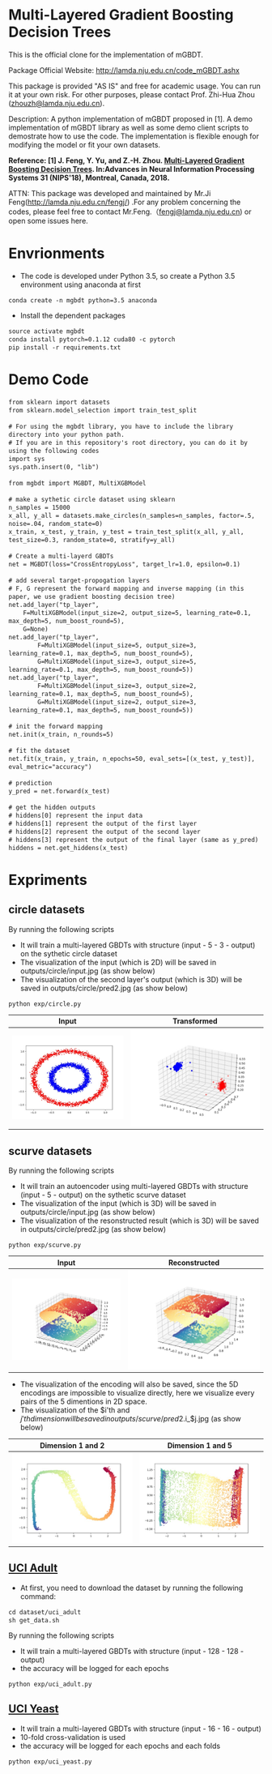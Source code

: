 # Multi-Layered Gradient Boosting Decision Trees

This is the official clone for the implementation of mGBDT. 

Package Official Website: http://lamda.nju.edu.cn/code_mGBDT.ashx

This package is provided "AS IS" and free for academic usage. You can run it at your own risk. For other purposes, please contact Prof. Zhi-Hua Zhou (zhouzh@lamda.nju.edu.cn).

Description: A python implementation of mGBDT proposed in [1].
A demo implementation of mGBDT library as well as some demo client scripts to demostrate how to use the code.
The implementation is flexible enough for modifying the model or fit your own datasets.

**Reference: [1] J. Feng, Y. Yu, and Z.-H. Zhou. [Multi-Layered Gradient Boosting Decision Trees](http://lamda.nju.edu.cn/fengj/paper/mGBDT.pdf). In:Advances in Neural Information Processing Systems 31 (NIPS'18), Montreal, Canada, 2018.**

ATTN: This package was developed and maintained by Mr.Ji Feng(http://lamda.nju.edu.cn/fengj/) .For any problem concerning the codes, please feel free to contact Mr.Feng.（fengj@lamda.nju.edu.cn) or open some issues here.

# Envrionments
- The code is developed under Python 3.5, so create a Python 3.5 environment using anaconda at first
```
conda create -n mgbdt python=3.5 anaconda
```
- Install the dependent packages
```
source activate mgbdt
conda install pytorch=0.1.12 cuda80 -c pytorch
pip install -r requirements.txt
```

# Demo Code

```
from sklearn import datasets
from sklearn.model_selection import train_test_split

# For using the mgbdt library, you have to include the library directory into your python path.
# If you are in this repository's root directory, you can do it by using the following codes
import sys
sys.path.insert(0, "lib")

from mgbdt import MGBDT, MultiXGBModel

# make a sythetic circle dataset using sklearn
n_samples = 15000
x_all, y_all = datasets.make_circles(n_samples=n_samples, factor=.5, noise=.04, random_state=0)
x_train, x_test, y_train, y_test = train_test_split(x_all, y_all, test_size=0.3, random_state=0, stratify=y_all)

# Create a multi-layerd GBDTs
net = MGBDT(loss="CrossEntropyLoss", target_lr=1.0, epsilon=0.1)

# add several target-propogation layers
# F, G represent the forward mapping and inverse mapping (in this paper, we use gradient boosting decision tree)
net.add_layer("tp_layer",
    F=MultiXGBModel(input_size=2, output_size=5, learning_rate=0.1, max_depth=5, num_boost_round=5),
    G=None)
net.add_layer("tp_layer",
        F=MultiXGBModel(input_size=5, output_size=3, learning_rate=0.1, max_depth=5, num_boost_round=5),
        G=MultiXGBModel(input_size=3, output_size=5, learning_rate=0.1, max_depth=5, num_boost_round=5))
net.add_layer("tp_layer",
        F=MultiXGBModel(input_size=3, output_size=2, learning_rate=0.1, max_depth=5, num_boost_round=5),
        G=MultiXGBModel(input_size=2, output_size=3, learning_rate=0.1, max_depth=5, num_boost_round=5))

# init the forward mapping
net.init(x_train, n_rounds=5)

# fit the dataset
net.fit(x_train, y_train, n_epochs=50, eval_sets=[(x_test, y_test)], eval_metric="accuracy")

# prediction
y_pred = net.forward(x_test)

# get the hidden outputs
# hiddens[0] represent the input data
# hiddens[1] represent the output of the first layer
# hiddens[2] represent the output of the second layer
# hiddens[3] represent the output of the final layer (same as y_pred)
hiddens = net.get_hiddens(x_test)
```

# Expriments

## circle datasets
By running the following scripts
- It will train a multi-layered GBDTs with structure (input - 5 - 3 - output) on the sythetic circle dataset
- The visualization of the input (which is 2D) will be saved in outputs/circle/input.jpg (as show below)
- The visualization of the second layer's output (which is 3D) will be saved in outputs/circle/pred2.jpg (as show below)
```
python exp/circle.py
```

Input                          |  Transformed
:-----------------------------:|:------------------------------:
![](figures/circle/input.jpg) |  ![](figures/circle/pred2.jpg)

## scurve datasets
By running the following scripts
- It will train an autoencoder using multi-layered GBDTs with structure (input - 5 - output) on the sythetic scurve dataset
- The visualization of the input (which is 3D) will be saved in outputs/circle/input.jpg (as show below)
- The visualization of the resonstructed result (which is 3D) will be saved in outputs/circle/pred2.jpg (as show below)
```
python exp/scurve.py
```

Input                             |  Reconstructed
:--------------------------------:|:----------------------------------:
![](figures/scurve/input.jpg)    |  ![](figures/scurve/pred2.jpg)

- The visualization of the encoding will also be saved, since the 5D encodings are impossible to visualize directly, here we visualize every pairs of the 5 dimentions in 2D space.
- The visualization of the $i'th and $j'th dimension will be saved in outputs/scurve/pred2.$i_$j.jpg (as show below)

Dimension 1 and 2                 |  Dimension 1 and 5
:--------------------------------:|:----------------------------------:
![](figures/scurve/pred1.1_2.jpg) |  ![](figures/scurve/pred1.1_5.jpg)


## [UCI Adult](https://archive.ics.uci.edu/ml/datasets/adult)
* At first, you need to download the dataset by running the following command:
```Shell
cd dataset/uci_adult
sh get_data.sh
```
By running the following scripts
- It will train a multi-layered GBDTs with structure (input - 128 - 128 - output)
- the accuracy will be logged for each epochs
```
python exp/uci_adult.py
```

## [UCI Yeast](https://archive.ics.uci.edu/ml/datasets/Yeast)
- It will train a multi-layered GBDTs with structure (input - 16 - 16 - output)
- 10-fold cross-validation is used
- the accuracy will be logged for each epochs and each folds
```
python exp/uci_yeast.py
```
